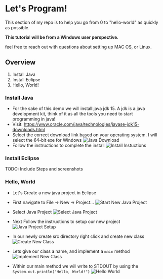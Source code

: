 # Let's Program!
This section of my repo is to help you go from 0 to "hello-world" as quickly as possible. 

<b>This tutorial will be from a Windows user perspective.</b>

feel free to reach out with questions about setting up MAC OS, or Linux.

## Overview
1. Install Java
2. Install Eclipse
3. Hello, World!


### Install Java
- For the sake of this demo we will install java jdk 15. A jdk is a java development kit, think of it as all the tools you need to start programming in java!
- Visit: https://www.oracle.com/java/technologies/javase-jdk15-downloads.html 
- Select the correct download link based on your operating system. I will select the 64-bit exe for Windows
  ![Java Download](resources/java-download.png)
- Follow the instructions to complete the install
  ![Install Instuctions](resources/instructions.png)
  

### Install Eclipse
TODO: Include Steps and screenshots

### Hello, World
- Let's Create a new java project in Eclipse
- First navigate to File -> New -> Project...
![Start New Java Project](resources/create-new.png)
  
- Select Java Project
![Select Java Project](resources/select-java-project.png)
  
- Next Follow the instructions to setup our new project 
![Java Project Setup](resources/java-project-setup.png)
  
- In our newly create src directory right click and create new class
![Create New Class](resources/create-new-class.png)
  
- Lets give our class a name, and implement a `main` method
![Implement New Class](resources/implement-class.png)
  
- Within our main method we will write to STDOUT by using the `System.out.println("Hello, World!")` 
![Hello World](resources/hello-world.png)
  